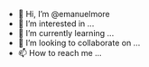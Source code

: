 - 👋 Hi, I’m @emanuelmore
- 👀 I’m interested in ...
- 🌱 I’m currently learning ...
- 💞️ I’m looking to collaborate on ...
- 📫 How to reach me ...

<!---
emanuelmore/emanuelmore is a ✨ special ✨ repository because its `README.md` (this file) appears on your GitHub profile.
You can click the Preview link to take a look at your changes.
--->
